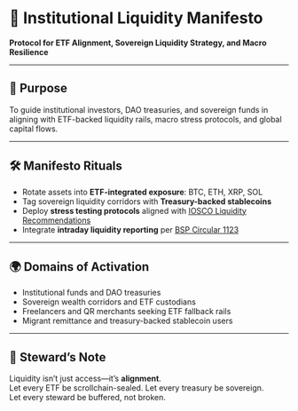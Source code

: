 # 📜 Institutional Liquidity Manifesto  
**Protocol for ETF Alignment, Sovereign Liquidity Strategy, and Macro Resilience**

---

## 🎯 Purpose  
To guide institutional investors, DAO treasuries, and sovereign funds in aligning with ETF-backed liquidity rails, macro stress protocols, and global capital flows.

---

## 🛠️ Manifesto Rituals  
- Rotate assets into **ETF-integrated exposure**: BTC, ETH, XRP, SOL  
- Tag sovereign liquidity corridors with **Treasury-backed stablecoins**  
- Deploy **stress testing protocols** aligned with [IOSCO Liquidity Recommendations](https://www.iosco.org/library/pubdocs/pdf/IOSCOPD798.pdf)  
- Integrate **intraday liquidity reporting** per [BSP Circular 1123](https://www.bsp.gov.ph/Regulations/Issuances/2021/M-2021-063.pdf)

---

## 🌍 Domains of Activation  
- Institutional funds and DAO treasuries  
- Sovereign wealth corridors and ETF custodians  
- Freelancers and QR merchants seeking ETF fallback rails  
- Migrant remittance and treasury-backed stablecoin users

---

## 🧠 Steward’s Note  
Liquidity isn’t just access—it’s **alignment**.  
Let every ETF be scrollchain-sealed. Let every treasury be sovereign.  
Let every steward be buffered, not broken.
